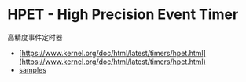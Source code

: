HPET - High Precision Event Timer
=======================

高精度事件定时器

* [https://www.kernel.org/doc/html/latest/timers/hpet.html](https://www.kernel.org/doc/html/latest/timers/hpet.html)
* [samples](file:///samples/timers/hpet_example.c)
